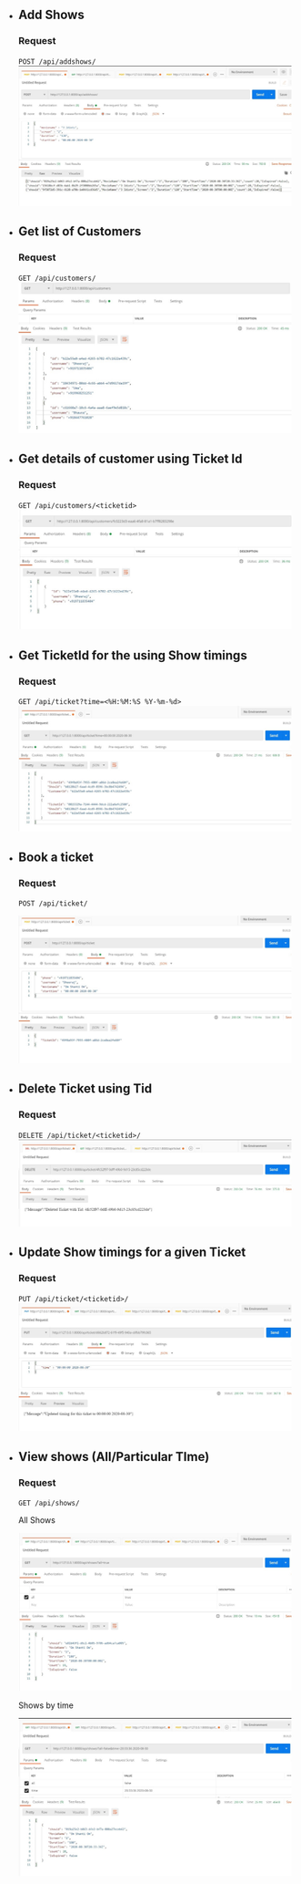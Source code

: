 -   ## Add Shows

    ### Request

    `POST /api/addshows/`
    <img src="img/AddShows.jpg" style=""/>

-   ## Get list of Customers

    ### Request

    `GET /api/customers/`
    <img src="img/GetAllCustomers.jpg" style=""/>

-   ## Get details of customer using Ticket Id <a name = "5"></a>

    ### Request

    `GET /api/customers/<ticketid>`
    <img src="img/GetCustomerbyId.jpg" style=""/>

-   ## Get TicketId for the using Show timings

    ### Request

    `GET /api/ticket?time=<%H:%M:%S %Y-%m-%d>`
    <img src="img/GetTicketbyTime.jpg" style=""/>

-   ## Book a ticket <a name = "1"></a>

    ### Request

    `POST /api/ticket/`

      <img src="img/BookTicket.jpg" style=""/>

-   ## Delete Ticket using Tid <a name = "4"></a>

    ### Request

    `DELETE /api/ticket/<ticketid>/`
    <img src="img/DeleteTicketbyTid.jpg" style=""/>

-   ## Update Show timings for a given Ticket <a name = "2"></a>

    ### Request

    `PUT /api/ticket/<ticketid>/`
    <img src="img/UpdateTicketTime.jpg" style=""/>

-   ## View shows (All/Particular TIme) <a name = "3"></a>

    ### Request

    `GET /api/shows/`

    All Shows

    <img src="img/ShowAllShows.jpg" style=""/>

    Shows by time

    <img src="img/ShowShowsbyTimings.jpg" style=""/>
